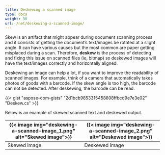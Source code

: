 ```yaml
---
title: Deskewing a scanned image
type: docs
weight: 30
url: /net/deskewing-a-scanned-image/
---
```


Skew is an artifact that might appear during document scanning process and it consists of getting the document’s text/images be rotated at a slight angle. It can have various causes but the most common are paper getting misplaced during a scan. Therefore, **deskew** is the process of detecting and fixing this issue on scanned files (ie, bitmap) so deskewed images will have the text/images correctly and horizontally aligned.

Deskewing an image can help a lot, if you want to improve the readability of scanned images. For example, think of a camera that automatically takes photos of goods with a barcode. If the skew angle is too high, the barcode can not be detected. After deskewing, the barcode can be read.

{{< gist "aspose-com-gists" "2d1bcb9853315458808ffbcd9e7e3e02" "Deskew.cs" >}}

Below is an example of skewed scanned text and deskewed output.

| {{< image img="deskewing-a-scanned-image_1.png" alt="Skewed image">}} | {{< image img="deskewing-a-scanned-image_2.png" alt="Deskewed image">}} |
| ------------------------------------------------------- | ------------------------------------------------------- |
| Skewed image                                            | Deskewed image                                          |
